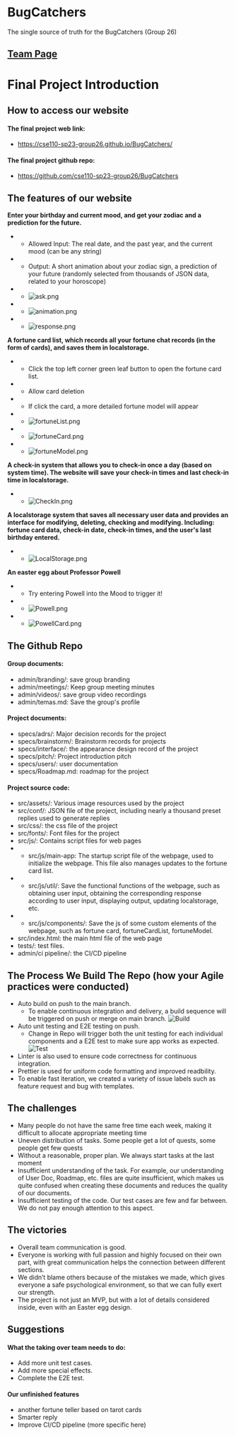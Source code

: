 # BugCatchers
The single source of truth for the BugCatchers (Group 26)
## [Team Page](https://github.com/cse110-sp23-group26/BugCatchers/blob/main/admin/team.md)

# Final Project Introduction

## How to access our website
#### The final project web link:
- https://cse110-sp23-group26.github.io/BugCatchers/

#### The final project github repo:
- https://github.com/cse110-sp23-group26/BugCatchers

## The features of our website
**Enter your birthday and current mood, and get your zodiac and a prediction for the future.**
- - Allowed Input:  The real date, and the past year, and the current mood (can be any string)
- - Output: A short animation about your zodiac sign, a prediction of your future (randomly selected from thousands of JSON data, related to your horoscope)
- - ![ask.png](https://img1.imgtp.com/2023/06/14/ZbFS1zkg.png)
- - ![animation.png](https://img1.imgtp.com/2023/06/14/yYfD1v7X.png)
- - ![response.png](https://img1.imgtp.com/2023/06/14/dNFmhmSB.png)


**A fortune card list, which records all your fortune chat records (in the form of cards), and saves them in localstorage.**
- - Click the top left corner green leaf button to open the fortune card list.
- - Allow card deletion
- - If click the card, a more detailed fortune model will appear
- - ![fortuneList.png](https://img1.imgtp.com/2023/06/14/Q3IVerH9.png)
- - ![fortuneCard.png](https://img1.imgtp.com/2023/06/14/fQvgCeBh.png)
- - ![fortuneModel.png](https://img1.imgtp.com/2023/06/14/NMcJA79C.png)


**A check-in system that allows you to check-in once a day (based on system time). The website will save your check-in times and last check-in time in localstorage.**
- - ![CheckIn.png](https://img1.imgtp.com/2023/06/14/GGTx8j0f.png)


**A localstorage system that saves all necessary user data and provides an interface for modifying, deleting, checking and modifying. Including: fortune card data, check-in date, check-in times, and the user's last birthday entered.**
- - ![LocalStorage.png](https://img1.imgtp.com/2023/06/14/N3VwmykU.png)


**An easter egg about Professor Powell**
- - Try entering Powell into the Mood to trigger it!
- - ![Powell.png](https://img1.imgtp.com/2023/06/14/fmZpCR1v.png)
- - ![PowellCard.png](https://img1.imgtp.com/2023/06/14/f4xvzX98.png)


## The Github Repo

#### Group documents:
- admin/branding/: save group branding
- admin/meetings/: Keep group meeting minutes
- admin/videos/: save group video recordings
- admin/temas.md: Save the group's profile

#### Project documents:
- specs/adrs/: Major decision records for the project
- specs/brainstorm/: Brainstorm records for projects
- specs/interface/: the appearance design record of the project
- specs/pitch/: Project introduction pitch
- specs/users/: user documentation
- specs/Roadmap.md: roadmap for the project

#### Project source code:
- src/assets/: Various image resources used by the project
- src/conf/: JSON file of the project, including nearly a thousand preset replies used to generate replies
- src/css/: the css file of the project
- src/fonts/: Font files for the project
- src/js/: Contains script files for web pages
- - src/js/main-app: The startup script file of the webpage, used to initialize the webpage. This file also manages updates to the fortune card list.
- - src/js/util/: Save the functional functions of the webpage, such as obtaining user input, obtaining the corresponding response according to user input, displaying output, updating localstorage, etc.
- - src/js/components/: Save the js of some custom elements of the webpage, such as fortune card, fortuneCardList, fortuneModel.
- src/index.html: the main html file of the web page
- tests/: test files.
- admin/ci pipeline/: the CI/CD pipeline


## The Process We Build The Repo (how your Agile practices were conducted)
- Auto build on push to the main branch.
  - To enable continuous integration and delivery, a build sequence will be triggered on push or merge on main branch.
  ![Build](build.PNG)
- Auto unit testing and E2E testing on push.
  - Change in Repo will trigger both the unit testing for each individual components and a E2E test to make sure app works as expected.
    ![Test](test.PNG)
- Linter is also used to ensure code correctness for continuous integration.
- Prettier is used for uniform code formatting and improved readbility.
- To enable fast iteration, we created a variety of issue labels such as feature request and bug with templates.


## The challenges
- Many people do not have the same free time each week, making it difficult to allocate appropriate meeting time
- Uneven distribution of tasks. Some people get a lot of quests, some people get few quests
- Without a reasonable, proper plan. We always start tasks at the last moment
- Insufficient understanding of the task. For example, our understanding of User Doc, Roadmap, etc. files are quite insufficient, which makes us quite confused when creating these documents and reduces the quality of our documents.
- Insufficient testing of the code. Our test cases are few and far between. We do not pay enough attention to this aspect.

## The victories
- Overall team communication is good.
- Everyone is working with full passion and highly focused on their own part, with great communication helps the connection between different sections.
- We didn’t blame others because of the mistakes we made, which gives everyone a safe psychological environment, so that we can fully exert our strength.
- The project is not just an MVP, but with a lot of details considered inside, even with an Easter egg design.


## Suggestions
#### What the taking over team needs to do:
- Add more unit test cases.
- Add more special effects.
- Complete the E2E test.

#### Our unfinished features
- another fortune teller based on tarot cards
- Smarter reply
- Improve CI/CD pipeline (more specific here)
